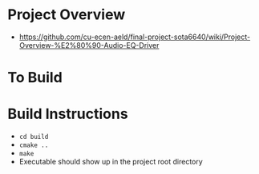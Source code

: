 # Project Overview
- https://github.com/cu-ecen-aeld/final-project-sota6640/wiki/Project-Overview-%E2%80%90-Audio-EQ-Driver

# To Build

# Build Instructions
- `cd build`
- `cmake ..`
- `make`
- Executable should show up in the project root directory
